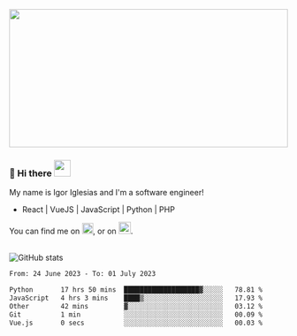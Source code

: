 <img src="https://c.tenor.com/KjVxfRrrncUAAAAd/matrix.gif" width="100%" height="250px">

### 🔭 Hi there <img src="https://raw.githubusercontent.com/MartinHeinz/MartinHeinz/master/wave.gif" width="30px">


My name is Igor Iglesias and I'm a software engineer!
<br>

<ul>
  <li> React | VueJS | JavaScript | Python | PHP </li>
</ul>
You can find me on <a href="https://twitter.com/IgorIglesias5"><img src="https://i.imgur.com/JLLlB5S.png" width="20px"></a>, or on <a href="https://www.linkedin.com/in/igor-iglesias-62478428/"><img src="https://i.imgur.com/PXyIkWx.png" width="22px"></a>.

<br>
<br>

![GitHub stats](https://github-readme-stats.vercel.app/api?username=igoiglesias&show_icons=true&count_private=true&theme=chartreuse-dark&hide_title=true)

<!--START_SECTION:waka-->

```txt
From: 24 June 2023 - To: 01 July 2023

Python       17 hrs 50 mins  ███████████████████▓░░░░░   78.81 %
JavaScript   4 hrs 3 mins    ████▒░░░░░░░░░░░░░░░░░░░░   17.93 %
Other        42 mins         ▓░░░░░░░░░░░░░░░░░░░░░░░░   03.12 %
Git          1 min           ░░░░░░░░░░░░░░░░░░░░░░░░░   00.09 %
Vue.js       0 secs          ░░░░░░░░░░░░░░░░░░░░░░░░░   00.03 %
```

<!--END_SECTION:waka-->
